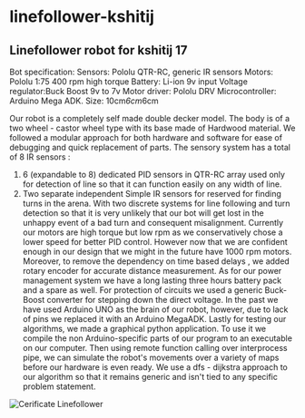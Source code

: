 # linefollower-kshitij
## **Linefollower robot for kshitij 17**
Bot specification:
Sensors: Pololu QTR-RC, generic IR sensors
Motors: Pololu 1:75  400 rpm high torque
Battery: Li-ion 9v input
Voltage regulator:Buck Boost 9v to 7v
Motor driver: Pololu DRV 
Microcontroller: Arduino Mega ADK.
Size: 10cm*6cm*6cm

Our robot is a completely self made double decker model. The body is of a two wheel - castor wheel type with its base made of Hardwood material. We followed a modular approach for both hardware and software for ease of debugging and quick replacement of parts. 
The sensory system has a total of 8 IR sensors :
1.  6 (expandable to 8) dedicated PID sensors in QTR-RC array used only for detection of line so that it can function easily on any width of line.
2. Two separate independent Simple IR sensors for reserved for finding turns in the arena.
With two discrete systems for line following and turn detection so that it is very unlikely that our bot will get lost in the unhappy event of a bad turn and consequent misalignment.
Currently our motors are high torque but low rpm as we conservatively chose a lower speed for better PID control. However now that we are confident enough in our design that we might in the future have 1000 rpm motors.
Moreover, to remove the dependency on time based delays , we added rotary encoder for accurate distance measurement.
As for our power management system we have a long lasting three hours battery pack and a spare as well. For protection of circuits we used a generic Buck-Boost converter for stepping down the direct voltage.
In the past we have used Arduino UNO as the brain of our robot, however, due to lack of pins we replaced it with an Arduino MegaADK. 
Lastly for testing our algorithms, we made a graphical python application. To use it we compile the non Arduino-specific parts of our program to an executable on our computer. Then using remote function calling over interprocess pipe, we can simulate the robot's movements over a variety of maps before our hardware is even ready. 
We use a dfs - dijkstra approach to our algorithm so that it remains generic and isn't tied to any specific problem statement.


![Cerificate Linefollower](https://raw.githubusercontent.com/s-ankur/linefollower-kshitij/master/IMG-20180121-WA0002.jpg)

